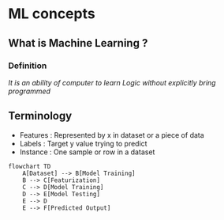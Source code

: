 # ML concepts

## What is Machine Learning ?

### Definition 

*It is an ability of computer to learn Logic without explicitly bring programmed*

## Terminology 
- Features : Represented by x in dataset or a piece of data 
- Labels : Target y value trying to predict
- Instance : One sample or row in a dataset


```mermaid
flowchart TD
    A[Dataset] --> B[Model Training]
    B --> C[Featurization]
    C --> D[Model Training]
    D --> E[Model Testing]
    E --> D
    E --> F[Predicted Output]
   
  
```
